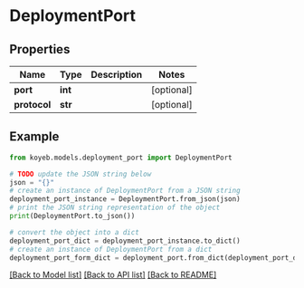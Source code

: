 # DeploymentPort


## Properties

Name | Type | Description | Notes
------------ | ------------- | ------------- | -------------
**port** | **int** |  | [optional] 
**protocol** | **str** |  | [optional] 

## Example

```python
from koyeb.models.deployment_port import DeploymentPort

# TODO update the JSON string below
json = "{}"
# create an instance of DeploymentPort from a JSON string
deployment_port_instance = DeploymentPort.from_json(json)
# print the JSON string representation of the object
print(DeploymentPort.to_json())

# convert the object into a dict
deployment_port_dict = deployment_port_instance.to_dict()
# create an instance of DeploymentPort from a dict
deployment_port_form_dict = deployment_port.from_dict(deployment_port_dict)
```
[[Back to Model list]](../README.md#documentation-for-models) [[Back to API list]](../README.md#documentation-for-api-endpoints) [[Back to README]](../README.md)


